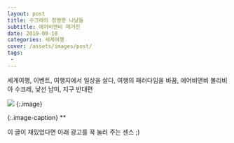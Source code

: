 ```yaml
---
layout: post
title: 수크레의 청명한 나날들
subtitle: 에어비앤비 매거진
date: 2019-09-10
categories: 세계여행
cover: /assets/images/post/
tags:
 - 
---
```


세계여행, 이벤트, 여행지에서 일상을 살다, 여행의 패러다임을 바꿈, 에어비앤비
볼리비아 수크레, 낯선 남미, 지구 반대편  


 ![](/assets/images/post/20190908/.jpg)
{:.image}

{:.image-caption}
**


이 글이 재밌었다면 아래 광고를 꾹 눌러 주는 센스 ;)